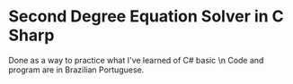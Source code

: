 # Second Degree Equation Solver in C Sharp
 Done as a way to practice what I've learned of C# basic \n
 Code and program are in Brazilian Portuguese.